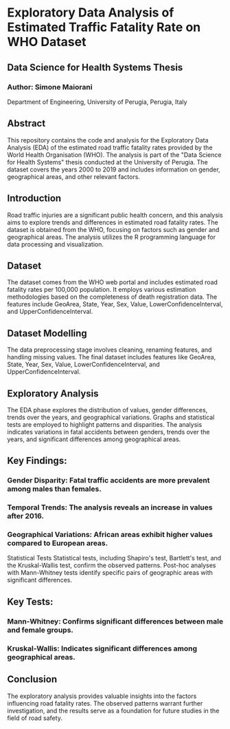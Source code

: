 # Exploratory Data Analysis of Estimated Traffic Fatality Rate on WHO Dataset
## Data Science for Health Systems Thesis
### Author: Simone Maiorani

Department of Engineering, University of Perugia, Perugia, Italy

## Abstract
This repository contains the code and analysis for the Exploratory Data Analysis (EDA) of the estimated road traffic fatality rates provided by the World Health Organisation (WHO). The analysis is part of the "Data Science for Health Systems" thesis conducted at the University of Perugia. The dataset covers the years 2000 to 2019 and includes information on gender, geographical areas, and other relevant factors.

## Introduction
Road traffic injuries are a significant public health concern, and this analysis aims to explore trends and differences in estimated road fatality rates. The dataset is obtained from the WHO, focusing on factors such as gender and geographical areas. The analysis utilizes the R programming language for data processing and visualization.

## Dataset
The dataset comes from the WHO web portal and includes estimated road fatality rates per 100,000 population. It employs various estimation methodologies based on the completeness of death registration data. The features include GeoArea, State, Year, Sex, Value, LowerConfidenceInterval, and UpperConfidenceInterval.

## Dataset Modelling
The data preprocessing stage involves cleaning, renaming features, and handling missing values. The final dataset includes features like GeoArea, State, Year, Sex, Value, LowerConfidenceInterval, and UpperConfidenceInterval.

## Exploratory Analysis
The EDA phase explores the distribution of values, gender differences, trends over the years, and geographical variations. Graphs and statistical tests are employed to highlight patterns and disparities. The analysis indicates variations in fatal accidents between genders, trends over the years, and significant differences among geographical areas.

## Key Findings:
### Gender Disparity: Fatal traffic accidents are more prevalent among males than females.
### Temporal Trends: The analysis reveals an increase in values after 2016.
### Geographical Variations: African areas exhibit higher values compared to European areas.
Statistical Tests
Statistical tests, including Shapiro's test, Bartlett's test, and the Kruskal-Wallis test, confirm the observed patterns. Post-hoc analyses with Mann-Whitney tests identify specific pairs of geographic areas with significant differences.

## Key Tests:
### Mann-Whitney: Confirms significant differences between male and female groups.
### Kruskal-Wallis: Indicates significant differences among geographical areas.

## Conclusion
The exploratory analysis provides valuable insights into the factors influencing road fatality rates. The observed patterns warrant further investigation, and the results serve as a foundation for future studies in the field of road safety.
